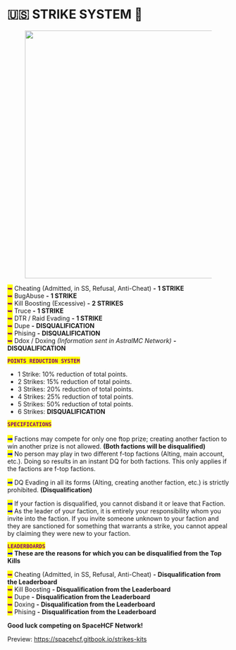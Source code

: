 # 🇺🇸 STRIKE SYSTEM 🚫



<figure><img src="https://media.discordapp.net/attachments/1191819371543277630/1271237647817244743/BannerSpace.jpg?ex=66b69bd1&#x26;is=66b54a51&#x26;hm=f09b5e12ca8636bd2f3ef7ff218ccd644a59e9a0429ea230fcf6904e610e8591&#x26;=&#x26;format=webp&#x26;width=412&#x26;height=112" alt="" width="563"><figcaption></figcaption></figure>

<mark style="color:purple;">➥</mark> Cheating (Admitted, in SS, Refusal, Anti-Cheat) **-** **1 STRIKE**\
<mark style="color:purple;">➥</mark> BugAbuse **-** **1 STRIKE**\
<mark style="color:purple;">➥</mark> Kill Boosting (Excessive) **-** **2 STRIKES**\
<mark style="color:purple;">➥</mark> Truce **-** **1 STRIKE**\
<mark style="color:purple;">➥</mark> DTR / Raid Evading **-** **1 STRIKE**\
<mark style="color:purple;">➥</mark> Dupe **-** **DISQUALIFICATION**\
<mark style="color:purple;">➥</mark> Phising **-** **DISQUALIFICATION**\
<mark style="color:purple;">➥</mark> Ddox / Doxing _(Information sent in AstralMC Network)_ **-** **DISQUALIFICATION**

<mark style="color:purple;">**`POINTS REDUCTION SYSTEM`**</mark>

* 1 Strike: 10% reduction of total points.
* 2 Strikes: 15% reduction of total points.
* 3 Strikes: 20% reduction of total points.
* 4 Strikes: 25% reduction of total points.
* 5 Strikes: 50% reduction of total points.
* 6 Strikes: **DISQUALIFICATION**

<mark style="color:purple;">**`SPECIFICATIONS`**</mark>\
\
<mark style="color:blue;">**➟**</mark> Factions may compete for only one ftop prize; creating another faction to win another prize is not allowed. **(Both factions will be disqualified)**\
<mark style="color:blue;">**➟**</mark> No person may play in two different f-top factions (Alting, main account, etc.). Doing so results in an instant DQ for both factions. This only applies if the factions are f-top factions.

<mark style="color:blue;">**➟**</mark> DQ Evading in all its forms (Alting, creating another faction, etc.) is strictly prohibited. **(Disqualification)**

<mark style="color:blue;">**➟**</mark> If your faction is disqualified, you cannot disband it or leave that Faction.\
<mark style="color:blue;">**➟**</mark> As the leader of your faction, it is entirely your responsibility whom you invite into the faction. If you invite someone unknown to your faction and they are sanctioned for something that warrants a strike, you cannot appeal by claiming they were new to your faction.

<mark style="color:purple;">**`LEADERBOARDS`**</mark>\
<mark style="color:blue;">**➟**</mark> **These are the reasons for which you can be disqualified from the Top Kills**

<mark style="color:purple;">➥</mark> Cheating (Admitted, in SS, Refusal, Anti-Cheat) **-** **Disqualification from the Leaderboard**\
<mark style="color:purple;">➥</mark> Kill Boosting **- Disqualification from the Leaderboard**\
<mark style="color:purple;">➥</mark> Dupe **-** **Disqualification from the Leaderboard**\
<mark style="color:purple;">➥</mark> Doxing **-** **Disqualification from the Leaderboard**\
<mark style="color:purple;">➥</mark> Phising **-** **Disqualification from the Leaderboard**

**Good luck competing on SpaceHCF Network!**

Preview: https://spacehcf.gitbook.io/strikes-kits

